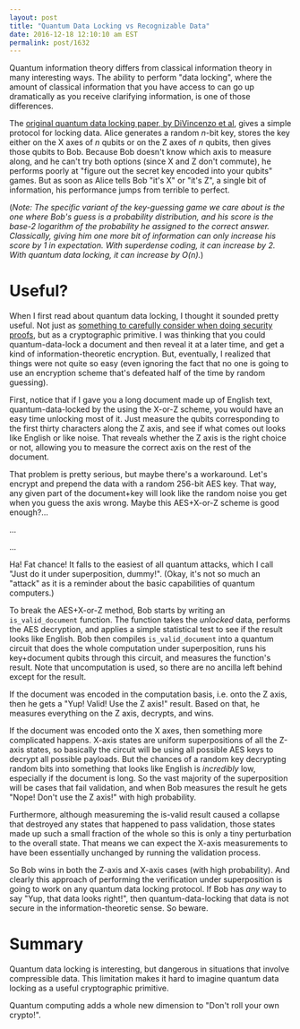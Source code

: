 ```yaml
---
layout: post
title: "Quantum Data Locking vs Recognizable Data"
date: 2016-12-18 12:10:10 am EST
permalink: post/1632
---
```


Quantum information theory differs from classical information theory in many interesting ways.
The ability to perform "data locking", where the amount of classical information that you have access to can go up dramatically as you receive clarifying information, is one of those differences.

The [original quantum data locking paper, by DiVincenzo et al](https://arxiv.org/abs/quant-ph/0303088), gives a simple protocol for locking data.
Alice generates a random $n$-bit key, stores the key either on the X axes of $n$ qubits or on the Z axes of $n$ qubits, then gives those qubits to Bob.
Because Bob doesn't know which axis to measure along, and he can't try both options (since X and Z don't commute), he performs poorly at "figure out the secret key encoded into your qubits" games.
But as soon as Alice tells Bob "it's X" or "it's Z", a single bit of information, his performance jumps from terrible to perfect.

(*Note: The specific variant of the key-guessing game we care about is the one where Bob's guess is a probability distribution, and his score is the base-2 logarithm of the probability he assigned to the correct answer.
Classically, giving him one more bit of information can only increase his score by 1 in expectation.
With superdense coding, it can increase by 2.
With quantum data locking, it can increase by $O(n)$.*)

# Useful?

When I first read about quantum data locking, I thought it sounded pretty useful.
Not just as [something to carefully consider when doing security proofs](http://journals.aps.org/prl/abstract/10.1103/PhysRevLett.98.140502), but as a cryptographic primitive.
I was thinking that you could quantum-data-lock a document and then reveal it at a later time, and get a kind of information-theoretic encryption.
But, eventually, I realized that things were not quite so easy (even ignoring the fact that no one is going to use an encryption scheme that's defeated half of the time by random guessing).

First, notice that if I gave you a long document made up of English text, quantum-data-locked by the using the X-or-Z scheme, you would have an easy time unlocking most of it.
Just measure the qubits corresponding to the first thirty characters along the Z axis, and see if what comes out looks like English or like noise.
That reveals whether the Z axis is the right choice or not, allowing you to measure the correct axis on the rest of the document.

That problem is pretty serious, but maybe there's a workaround.
Let's encrypt and prepend the data with a random 256-bit AES key.
That way, any given part of the document+key will look like the random noise you get when you guess the axis wrong.
Maybe this AES+X-or-Z scheme is good enough?...

...

...

Ha!
Fat chance!
It falls to the easiest of all quantum attacks, which I call "Just do it under superposition, dummy!".
(Okay, it's not so much an "attack" as it is a reminder about the basic capabilities of quantum computers.)

To break the AES+X-or-Z method, Bob starts by writing an `is_valid_document` function.
The function takes the *unlocked* data, performs the AES decryption, and applies a simple statistical test to see if the result looks like English.
Bob then compiles `is_valid_document` into a quantum circuit that does the whole computation under superposition, runs his key+document qubits through this circuit, and measures the function's result.
Note that uncomputation is used, so there are no ancilla left behind except for the result.

If the document was encoded in the computation basis, i.e. onto the Z axis, then he gets a "Yup! Valid! Use the Z axis!" result.
Based on that, he measures everything on the Z axis, decrypts, and wins.

If the document was encoded onto the X axes, then something more complicated happens.
X-axis states are uniform superpositions of all the Z-axis states, so basically the circuit will be using all possible AES keys to decrypt all possible payloads.
But the chances of a random key decrypting random bits into something that looks like English is *incredibly* low, especially if the document is long.
So the vast majority of the superposition will be cases that fail validation, and when Bob measures the result he gets "Nope! Don't use the Z axis!" with high probability.

Furthermore, although measureming the is-valid result caused a collapse that destroyed any states that happened to pass validation, those states made up such a small fraction of the whole so this is only a tiny perturbation to the overall state.
That means we can expect the X-axis measurements to have been essentially unchanged by running the validation process.

So Bob wins in both the Z-axis and X-axis cases (with high probability).
And clearly this approach of performing the verification under superposition is going to work on any quantum data locking protocol.
If Bob has *any* way to say "Yup, that data looks right!", then quantum-data-locking that data is not secure in the information-theoretic sense.
So beware.

# Summary

Quantum data locking is interesting, but dangerous in situations that involve compressible data.
This limitation makes it hard to imagine quantum data locking as a useful cryptographic primitive.

Quantum computing adds a whole new dimension to "Don't roll your own crypto!".

